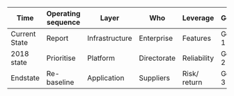 | Time          | Operating  sequence | Layer          | Who         |  Leverage    | Geography   |
| ------------- | ------------------- | -------------- | ----------- | ------------ | ----------- |
| Current State | Report              | Infrastructure | Enterprise  | Features     | Geography 1 |
| 2018 state    | Prioritise          | Platform       | Directorate | Reliability  | Geography 2 |
| Endstate      | Re-baseline         | Application    | Suppliers   | Risk/ return | Geography 3 |